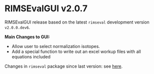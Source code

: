 # RIMSEvalGUI v2.0.7

RIMSEvalGUI release based on the latest `rimseval` development version `v2.0.0.dev6`.

**Main Changes to GUI:**
- Allow user to select normalization isotopes.
- Add a special function to write out an excel workup files with all equations included

Changes in `rimseval` package since last version: see [here](https://github.com/RIMS-Code/RIMSEval/releases/tag/v2.0.0.dev6).
